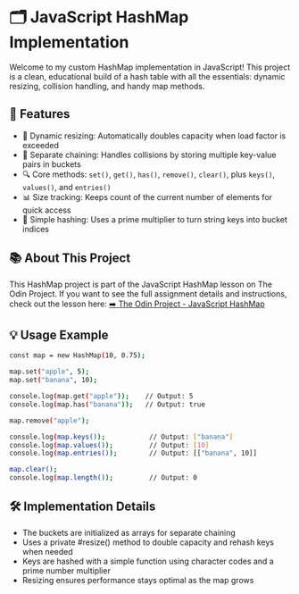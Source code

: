 # 🗂️ JavaScript HashMap Implementation

Welcome to my custom HashMap implementation in JavaScript! This project is a clean, educational build of a hash table with all the essentials: dynamic resizing, collision handling, and handy map methods.

## 🚀 Features

- 🔄 Dynamic resizing: Automatically doubles capacity when load factor is exceeded
- 🔗 Separate chaining: Handles collisions by storing multiple key-value pairs in buckets
- 🔍 Core methods: `set()`, `get()`, `has()`, `remove()`, `clear()`, plus `keys()`, `values()`, and `entries()`
- 📊 Size tracking: Keeps count of the current number of elements for quick access
- 🧮 Simple hashing: Uses a prime multiplier to turn string keys into bucket indices

## 📚 About This Project

This HashMap project is part of the JavaScript HashMap lesson on The Odin Project.
If you want to see the full assignment details and instructions, check out the lesson here: [➡️ The Odin Project - JavaScript HashMap](https://www.theodinproject.com/lessons/javascript-hashmap)

## 💡 Usage Example

```bash
const map = new HashMap(10, 0.75);

map.set("apple", 5);
map.set("banana", 10);

console.log(map.get("apple"));    // Output: 5
console.log(map.has("banana"));   // Output: true

map.remove("apple");

console.log(map.keys());           // Output: ["banana"]
console.log(map.values());         // Output: [10]
console.log(map.entries());        // Output: [["banana", 10]]

map.clear();
console.log(map.length());         // Output: 0
```

## 🛠️ Implementation Details

- The buckets are initialized as arrays for separate chaining
- Uses a private #resize() method to double capacity and rehash keys when needed
- Keys are hashed with a simple function using character codes and a prime number multiplier
- Resizing ensures performance stays optimal as the map grows


